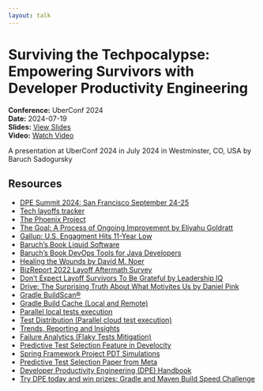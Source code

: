 ```yaml
---
layout: talk
---
```


# Surviving the Techpocalypse: Empowering Survivors with Developer Productivity Engineering

**Conference:** UberConf 2024  
**Date:** 2024-07-19  
**Slides:** [View Slides](https://drive.google.com/file/d/1jvMHx1D4bXtCAIfwP_gax15vE6wHW8km/view)  
**Video:** [Watch Video](https://www.youtube.com/watch?v=SD2TP2aWOaA)  

A presentation at UberConf 2024  in
                    July 2024 in
                    Westminster, CO, USA by 
                    Baruch Sadogursky

## Resources

- [DPE Summit 2024: San Francisco September 24-25](https://dpe.org/summit2024/)
- [Tech layoffs tracker](https://layoffs.fyi/)
- [The Phoenix Project](https://itrevolution.com/product/the-phoenix-project/)
- [The Goal: A Process of Ongoing Improvement by Eliyahu Goldratt](https://amzn.to/4f2PrHn)
- [Gallup: U.S. Engagment Hits 11-Year Low](https://www.gallup.com/workplace/643286/engagement-hits-11-year-low.aspx)
- [Baruch’s Book Liquid Software](https://amzn.to/47AoDug)
- [Baruch’s Book DevOps Tools for Java Developers](https://amzn.to/3OWsgTP)
- [Healing the Wounds by David M. Noer](https://amzn.to/3SdMOIU)
- [BizReport 2022 Layoff Aftermath Survey](https://www.bizreport.com/layoff-aftermath-survey-2022/)
- [Don’t Expect Layoff Survivors To Be Grateful by Leadership IQ](https://www.leadershipiq.com/blogs/leadershipiq/29062401-dont-expect-layoff-survivors-to-be-grateful)
- [Drive: The Surprising Truth About What Motivites Us by Daniel Pink](https://www.danpink.com/books/drive/)
- [Gradle BuildScan®](https://scans.gradle.com/)
- [Gradle Build Cache (Local and Remote)](https://docs.gradle.org/current/userguide/build_cache.html)
- [Parallel local tests execution](https://docs.gradle.org/current/userguide/performance.html#parallel_execution)
- [Test Distribution (Parallel cloud test execution)](https://gradle.com/gradle-enterprise-solutions/test-distribution/)
- [Trends, Reporting and Insights](https://gradle.com/gradle-enterprise-solutions/management-reporting-and-insights/)
- [Failure Analytics (Flaky Tests Mitigation)](https://gradle.com/gradle-enterprise-solutions/failure-analytics/)
- [Predictive Test Selection Feature in Develocity](https://gradle.com/gradle-enterprise-solutions/predictive-test-selection/)
- [Spring Framework Project PDT Simulations](https://ge.spring.io/scans/test-selection?predictive-test-selection.view=simulator&search.timeZoneId=America%2FToronto#)
- [Predictive Test Selection Paper from Meta](https://research.facebook.com/publications/predictive-test-selection/)
- [Developer Productivity Engineering (DPE) Handbook](https://gradle.com/developer-productivity-engineering/handbook/)
- [Try DPE today and win prizes: Gradle and Maven Build Speed Challenge](https://gradle.com/gradle-and-maven-build-speed-challenge/)

<!-- Source: https://speaking.jbaru.ch/gSN6WP/surviving-the-techpocalypse-empowering-survivors-with-developer-productivity-engineering -->
